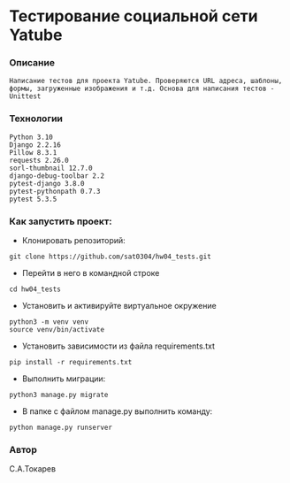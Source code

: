 # Тестирование социальной сети Yatube
### Описание
```
Написание тестов для проекта Yatube. Проверяются URL адреса, шаблоны, формы, загруженные изображения и т.д. Основа для написания тестов - Unittest
```
### Технологии
```
Python 3.10
Django 2.2.16
Pillow 8.3.1
requests 2.26.0
sorl-thumbnail 12.7.0
django-debug-toolbar 2.2
pytest-django 3.8.0
pytest-pythonpath 0.7.3
pytest 5.3.5
```
### Как запустить проект: 
- Клонировать репозиторий: 
```
git clone https://github.com/sat0304/hw04_tests.git
```
- Перейти в него в командной строке 
```
cd hw04_tests
```
- Установить и активируйте виртуальное окружение
```
python3 -m venv venv 
source venv/bin/activate
```
- Установить зависимости из файла requirements.txt
```
pip install -r requirements.txt
```
- Выполнить миграции: 
```
python3 manage.py migrate 
```
- В папке с файлом manage.py выполнить команду:
```
python manage.py runserver
```
### Автор
С.А.Токарев
